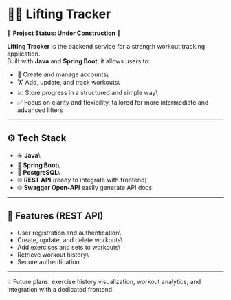 # 🏋️‍♂️ Lifting Tracker

🚧 **Project Status: Under Construction** 🚧

**Lifting Tracker** is the backend service for a strength workout
tracking application.\
Built with **Java** and **Spring Boot**, it allows users to:

-   👤 Create and manage accounts\
-   🏋️ Add, update, and track workouts\
-   📈 Store progress in a structured and simple way\
-   ✅ Focus on clarity and flexibility, tailored for more intermediate and
    advanced lifters

------------------------------------------------------------------------

## ⚙️ Tech Stack

-   ☕ **Java**\
-   🌱 **Spring Boot**\
-   🐘 **PostgreSQL**\
-   🌐 **REST API** (ready to integrate with frontend)
-   🌐 **Swagger Open-API** easily generate API docs.
------------------------------------------------------------------------

## 🚀 Features (REST API)

-   User registration and authentication\
-   Create, update, and delete workouts\
-   Add exercises and sets to workouts\
-   Retrieve workout history\
-   Secure authentication

------------------------------------------------------------------------

💡 Future plans: exercise history visualization, workout analytics, and
integration with a dedicated frontend.
